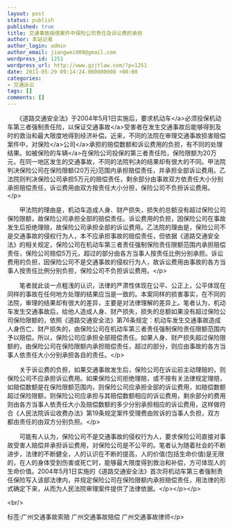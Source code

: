 ```yaml
---
layout: post
status: publish
published: true
title: 交通事故赔偿案件中保险公司责任及诉讼费的承担
author: 本站记者
author_login: admin
author_email: jiangwei909@gmail.com
wordpress_id: 1251
wordpress_url: http://www.gzjtlaw.com/?p=1251
date: 2011-05-29 09:14:24.000000000 +08:00
categories:
- 交通诉讼
tags: []
comments: []
---
```

<p><p><p>　　《道路交通安全法》于2004年5月1日实施后，要求<a>机动车<&#47;a>必须投保机动车第三者强制责任险，以保证<a>交通事故<&#47;a>受害者在发生交通事故后能够得到及时的救治和最大限度地得到经济补偿。近来，不同的法院在审理交通事故损害赔偿案件中，对<a><a>保险<&#47;a>公司<&#47;a>承担的赔偿数额和诉讼费用的负担，有不同的处理结果。如被保险的<a>车辆<&#47;a>在保险公司投保的第三者责任险，保险限额为20万元，在同一地区发生的交通事故，不同的法院判决的结果却有很大的不同。甲法院判决保险公司在保险限额(20万元)范围内承担赔偿责任，并承担全部诉讼费用。乙法院则判决保险公司承担5万元的赔偿责任，剩余部分由事故双方依责任大小分别承担赔偿责任，诉讼费用由双方按责任大小分担，保险公司不负担诉讼费用。<&#47;p><p>　　甲法院的理由是，机动车造成人身、财产损失，损失的总额没有超过保险公司保险限额，故保险公司承担全部的赔偿责任。诉讼费用的负担，因保险公司在事故发生后拒绝理赔，故保险公司承担全部的诉讼费用。乙法院的理由是，保险公司不是交通事故的侵权行为人，本不应承担事故的赔偿责任，但依据《道路交通安全法》的相关规定，保险公司在机动车第三者责任强制保险责任限额范围内承担赔偿责任，保险公司赔偿5万元，超过的部分由各方当事人按责任比例分别承担。诉讼费用的负担，因保险公司不是交通事故的侵权行为人，故诉讼费用由事故的各方当事人按责任比例分别负担，保险公司不负担诉讼费用。<&#47;p><p>　　笔者就此谈一点粗浅的认识，法律的严肃性体现在公平、公正上，公平体现在同样的事故在任何地方处理的结果应当是一致的。本案同样的损害事实，在不同的法院，审理的结果却有很大的差异，主要是对法律理解的差异上。笔者认为，机动车发生交通事故后，给他人造成人身、财产损失，损失的总额如果没有超过保险公司保险限额的，依照《道路交通安全法》第76条规定：机动车发生交通事故造成人身伤亡、财产损失的，由保险公司在机动车第三者责任强制保险责任限额范围内予以赔偿。所以，保险公司应承担全部赔偿责任。如果人身、财产损失超过保险限额的，由保险公司在保险限额内承担赔偿责任，超过的部分，则应由事故的各方当事人依责任大小分别承担各自的责任。<&#47;p><p>　　关于诉讼费的负担，如果交通事故发生后，保险公司在诉讼前主动理赔的，则保险公司不应承担诉讼费用。如果保险公司拒绝理赔，或不按有关法律规定理赔，如赔偿数额是在保险限额范围内，则保险公司应承担全部的诉讼费用，如赔偿数额超过保险限额，则保险公司应承担与其赔偿数额相应的诉讼费用，剩余部分的费用则由各方当事人依责任大小及赔偿数额的多少分别承担相应的诉讼费用，这样做符合《人民法院诉讼收费办法》第19条规定案件受理费由败诉的当事人负担，双方都由责任的由双方分别负担。<&#47;p><p>　　可能有人认为，保险公司不是交通事故的侵权行为人，要求保险公司直接对事故受害人赔偿并承担诉讼费用，对保险公司是不公平的。笔者认为随着社会的不断进步，法律的不断健全，人的认识在不断的提高，人的价值(包括生命价值)是无限的，在人的身体受到伤害或死亡时，能够最大限度得到救治和补偿，方可体现人的生命价值。2004年5月1日实施的《道路交通安全法》首次将机动车第三者强制责任保险写入该部法律内，并规定保险公司在保险限额内承担赔偿责任，用法律的形式确定下来，从而为人民法院审理案件提供了法律依据。<&#47;p><&#47;p><&#47;p><br&#47;><p>标签:广州交通事故索赔 广州交通事故赔偿 广州交通事故律师<&#47;p>
